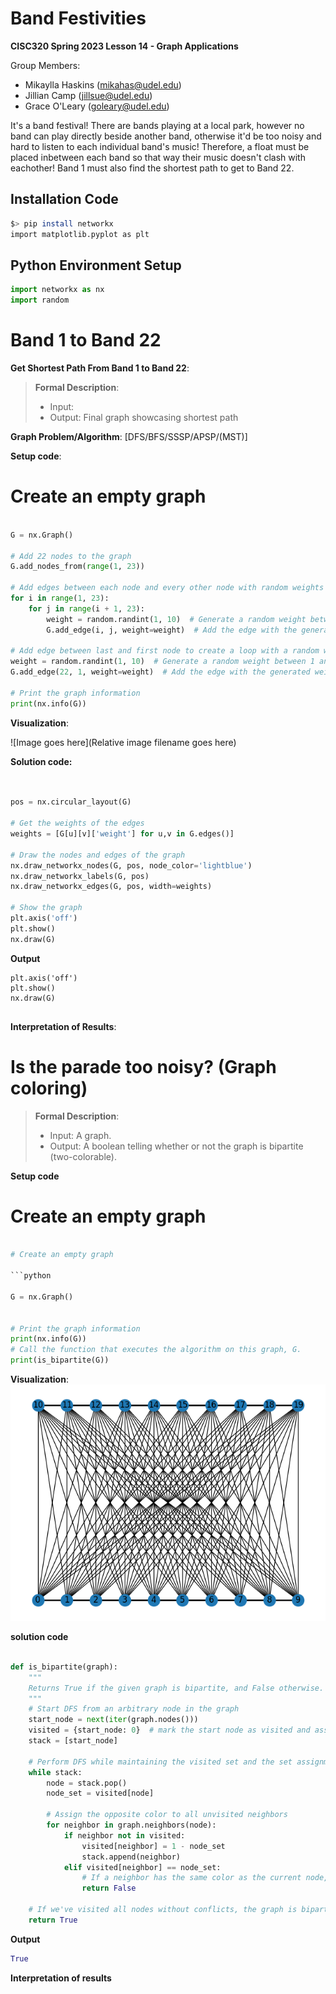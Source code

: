 # Band Festivities

**CISC320 Spring 2023 Lesson 14 - Graph Applications**

Group Members:
* Mikaylla Haskins (mikahas@udel.edu)
* Jillian Camp (jillsue@udel.edu)
* Grace O'Leary (goleary@udel.edu)

It's a band festival! There are bands playing at a local park, however no band can play directly beside another band, otherwise it'd be too noisy and hard to listen to each individual band's music! Therefore, a float must be placed inbetween each band so that way their music doesn't clash with eachother! Band 1 must also find the shortest path to get to Band 22.

## Installation Code

```sh
$> pip install networkx
import matplotlib.pyplot as plt
```

## Python Environment Setup

```python
import networkx as nx
import random
```

# Band 1 to Band 22

**Get Shortest Path From Band 1 to Band 22**: 

> **Formal Description**:
>  * Input: 
>  * Output: Final graph showcasing shortest path

**Graph Problem/Algorithm**: [DFS/BFS/SSSP/APSP/(MST)]


**Setup code**:

# Create an empty graph

```python

G = nx.Graph()

# Add 22 nodes to the graph
G.add_nodes_from(range(1, 23))

# Add edges between each node and every other node with random weights
for i in range(1, 23):
    for j in range(i + 1, 23):
        weight = random.randint(1, 10)  # Generate a random weight between 1 and 10
        G.add_edge(i, j, weight=weight)  # Add the edge with the generated weight

# Add edge between last and first node to create a loop with a random weight
weight = random.randint(1, 10)  # Generate a random weight between 1 and 10
G.add_edge(22, 1, weight=weight)  # Add the edge with the generated weight

# Print the graph information
print(nx.info(G))
```

**Visualization**:

![Image goes here](Relative image filename goes here)

**Solution code:**

```python


pos = nx.circular_layout(G)

# Get the weights of the edges
weights = [G[u][v]['weight'] for u,v in G.edges()]

# Draw the nodes and edges of the graph
nx.draw_networkx_nodes(G, pos, node_color='lightblue')
nx.draw_networkx_labels(G, pos)
nx.draw_networkx_edges(G, pos, width=weights)

# Show the graph
plt.axis('off')
plt.show()
nx.draw(G)


```

**Output**

```
plt.axis('off')
plt.show()
nx.draw(G)


```

**Interpretation of Results**:



# Is the parade too noisy? (Graph coloring)

> **Formal Description**:
>  * Input: A graph.
>  * Output: A boolean telling whether or not the graph is bipartite (two-colorable).

**Setup code**

# Create an empty graph

```python

# Create an empty graph

```python

G = nx.Graph()


# Print the graph information
print(nx.info(G))
# Call the function that executes the algorithm on this graph, G. 
print(is_bipartite(G))
```

**Visualization**:
![Image goes here](Figure_1.png)

**solution code** 
```python

def is_bipartite(graph):
    """
    Returns True if the given graph is bipartite, and False otherwise.
    """
    # Start DFS from an arbitrary node in the graph
    start_node = next(iter(graph.nodes()))
    visited = {start_node: 0}  # mark the start node as visited and assign it to set 0
    stack = [start_node]

    # Perform DFS while maintaining the visited set and the set assignments
    while stack:
        node = stack.pop()
        node_set = visited[node]

        # Assign the opposite color to all unvisited neighbors
        for neighbor in graph.neighbors(node):
            if neighbor not in visited:
                visited[neighbor] = 1 - node_set
                stack.append(neighbor)
            elif visited[neighbor] == node_set:
                # If a neighbor has the same color as the current node, the graph is not bipartite
                return False

    # If we've visited all nodes without conflicts, the graph is bipartite
    return True
```
**Output**

```python 
True 
```

**Interpretation of results**
